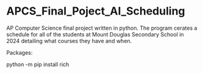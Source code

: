 # APCS_Final_Poject_AI_Scheduling
AP Computer Science final project written in python. The program cerates a schedule for all of the students at Mount Douglas Secondary School in 2024 detailing what courses they have and when.

Packages:

python -m pip install rich
